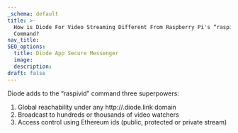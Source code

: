```yaml
---
_schema: default
title: >-
  How is Diode For Video Streaming Different From Raspberry Pi's “raspivid”
  Command?
nav_title:
SEO_options:
  title: Diode App Secure Messenger
  image:
  description:
draft: false
---
```

Diode adds to the “raspivid” command three superpowers:

1. Global reachability under any http://.diode.link domain
2. Broadcast to hundreds or thousands of video watchers
3. Access control using Ethereum ids (public, protected or private stream)